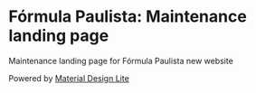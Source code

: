 # Fórmula Paulista: Maintenance landing page
Maintenance landing page for Fórmula Paulista new website

Powered by [Material Design Lite](https://getmdl.io/ "Material Design Lite")
